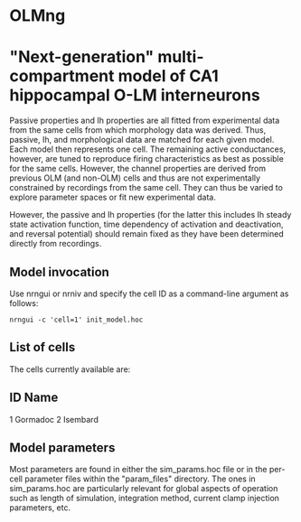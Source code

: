 # OLMng
"Next-generation" multi-compartment model of CA1 hippocampal O-LM interneurons
==============================================================================

Passive properties and Ih properties are all fitted from experimental data
from the same cells from which morphology data was derived. Thus, passive,
Ih, and morphological data are matched for each given model. Each model
then represents one cell. The remaining active conductances, however, are
tuned to reproduce firing characteristics as best as possible for the same
cells. However, the channel properties are derived from previous OLM (and
non-OLM) cells and thus are not experimentally constrained by recordings 
from the same cell. They can thus be varied to explore parameter spaces
or fit new experimental data. 

However, the passive and Ih properties (for the latter this includes Ih
steady state activation function, time dependency of activation and
deactivation, and reversal potential) should remain fixed as they have been
determined directly from recordings.


Model invocation
----------------
Use nrngui or nrniv and specify the cell ID as a command-line argument
as follows:

    nrngui -c 'cell=1' init_model.hoc


List of cells
-------------
The cells currently available are:

ID      Name
------------
1       Gormadoc
2       Isembard


Model parameters
----------------
Most parameters are found in either the sim_params.hoc file or in the 
per-cell parameter files within the "param_files" directory. The ones in
sim_params.hoc are particularly relevant for global aspects of operation
such as length of simulation, integration method, current clamp injection
parameters, etc. 
